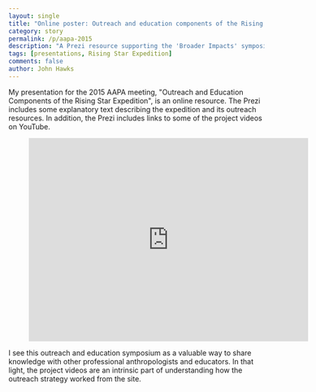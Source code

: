 ```yaml
---
layout: single 
title: "Online poster: Outreach and education components of the Rising Star Expedition" 
category: story
permalink: /p/aapa-2015
description: "A Prezi resource supporting the 'Broader Impacts' symposium at the 2015 AAPA meeting."
tags: [presentations, Rising Star Expedition] 
comments: false 
author: John Hawks 
---
```


My presentation for the 2015 AAPA meeting, "Outreach and Education Components of the Rising Star Expedition", is an online resource. The Prezi includes some explanatory text describing the expedition and its outreach resources. In addition, the Prezi includes links to some of the project videos on YouTube.

<figure>
<iframe frameborder="0" webkitallowfullscreen="" mozallowfullscreen="" allowfullscreen="" width="550" height="400" src="https://prezi.com/embed/-lwwdfccvxuh/?bgcolor=ffffff&amp;lock_to_path=0&amp;autoplay=0&amp;autohide_ctrls=0#"></iframe>
</figure>

I see this outreach and education symposium as a valuable way to share knowledge with other professional anthropologists and educators. In that light, the project videos are an intrinsic part of understanding how the outreach strategy worked from the site.
